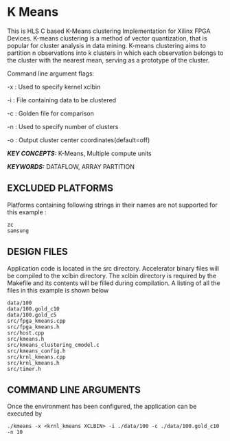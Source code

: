 K Means
======================

This is HLS C based K-Means clustering Implementation for Xilinx FPGA Devices. K-means clustering is a method of vector quantization, that is popular for cluster analysis in data mining. K-means clustering aims to partition n observations into k clusters in which each observation belongs to the cluster with the nearest mean, serving as a prototype of the cluster.

Command line argument flags:

-x  :    Used to specify kernel xclbin

-i  :    File containing data to be clustered

-c  :    Golden file for comparison

-n  :    Used to specify number of clusters

-o  :    Output cluster center coordinates(default=off)



***KEY CONCEPTS:*** K-Means, Multiple compute units

***KEYWORDS:*** DATAFLOW, ARRAY PARTITION

## EXCLUDED PLATFORMS
Platforms containing following strings in their names are not supported for this example :
```
zc
samsung
```

##  DESIGN FILES
Application code is located in the src directory. Accelerator binary files will be compiled to the xclbin directory. The xclbin directory is required by the Makefile and its contents will be filled during compilation. A listing of all the files in this example is shown below

```
data/100
data/100.gold_c10
data/100.gold_c5
src/fpga_kmeans.cpp
src/fpga_kmeans.h
src/host.cpp
src/kmeans.h
src/kmeans_clustering_cmodel.c
src/kmeans_config.h
src/krnl_kmeans.cpp
src/krnl_kmeans.h
src/timer.h
```

##  COMMAND LINE ARGUMENTS
Once the environment has been configured, the application can be executed by
```
./kmeans -x <krnl_kmeans XCLBIN> -i ./data/100 -c ./data/100.gold_c10 -n 10
```

